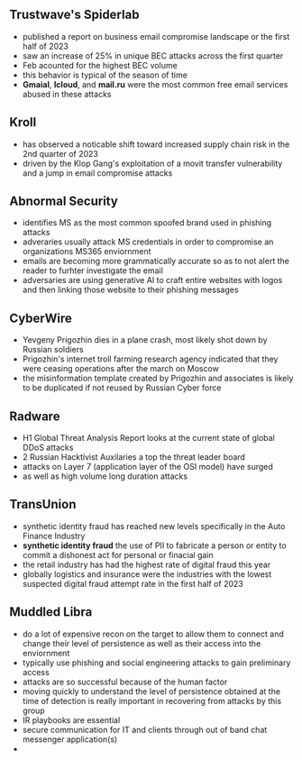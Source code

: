 ## Trustwave's Spiderlab
* published a report on business email compromise landscape or the first half of 2023
* saw an increase of 25% in unique BEC attacks across the first quarter
* Feb acounted for the highest BEC volume
* this behavior is typical of the season of time
* **Gmaial**, **Icloud**, and **mail.ru** were the most common free email services abused in these attacks

## Kroll
* has observed a noticable shift toward increased supply chain risk in the 2nd quarter of 2023
* driven by the Klop Gang's exploitation of a movit transfer vulnerability and a jump in email compromise attacks

## Abnormal Security
* identifies MS as the most common spoofed brand used in phishing attacks
* adveraries usually attack MS credentials in order to compromise an organizations MS365 enviornment
* emails are becoming more grammatically accurate so as to not alert the reader to furhter investigate the email
* adversaries are using generative AI to craft entire websites with logos and then linking those website to their phishing messages

## CyberWire
* Yevgeny Prigozhin dies in a plane crash, most likely shot down by Russian soldiers
* Prigozhin's internet troll farming research agency indicated that they were ceasing operations after the march on Moscow
* the misinformation template created by Prigozhin and associates is likely to be duplicated if not reused by Russian Cyber force

## Radware
* H1 Global Threat Analysis Report looks at the current state of global DDoS attacks
* 2 Russian Hacktivist Auxilaries a top the threat leader board
* attacks on Layer 7 (application layer of the OSI model) have surged
* as well as high volume long duration attacks

## TransUnion
* synthetic identity fraud has reached new levels specifically in the Auto Finance Industry
* **synthetic identity fraud** the use of PII to fabricate a person or entity to commit a dishonest act for personal or finacial gain
* the retail industry has had the highest rate of digital fraud this year
* globally logistics and insurance were the industries with the lowest suspected digital fraud attempt rate in the first half of 2023

## Muddled Libra
* do a lot of expensive recon on the target to allow them to connect and change their level of persistence as well as their access into the enviornment
* typically use phishing and social engineering attacks to gain preliminary access
* attacks are so successful because of the human factor
* moving quickly to understand the level of persistence obtained at the time of detection is really important in recovering from attacks by this group
* IR playbooks are essential
* secure communication for IT and clients through out of band chat messenger application(s)
*  

























